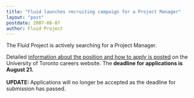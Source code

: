 ```yaml
---
title: "Fluid launches recruiting campaign for a Project Manager"
layout: "post"
postdate: 2007-08-07
author: Fluid Project
---
```


The Fluid Project is actively searching for a Project Manager.

Detailed <a href="https://utoronto.taleo.net/servlets/CareerSection?art_ip_action=FlowDispatcher&amp;flowTypeNo=13&amp;pageSeq=2&amp;reqNo=33281&amp;art_servlet_language=en&amp;csNo=10000&amp;JServSessionIdutoronto=294aar37mc2hdi1p1.RJS2696_2698#topOfCsPage">information about the position and how to apply is posted</a> on the University of Toronto careers website. The <strong>deadline for applications is August 21.<br />
<br />
UPDATE: </strong>Applications will no longer be accepted as the deadline for submission has passed.